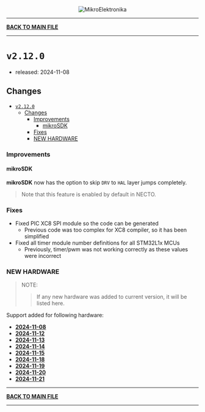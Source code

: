 <p align="center">
  <img src="http://www.mikroe.com/img/designs/beta/logo_small.png?raw=true" alt="MikroElektronika"/>
</p>

---

**[BACK TO MAIN FILE](../../changelog.md)**

---

# `v2.12.0`

+ released: 2024-11-08

## Changes

+ [`v2.12.0`](#v2120)
  + [Changes](#changes)
    + [Improvements](#improvements)
      + [mikroSDK](#mikrosdk)
    + [Fixes](#fixes)
    + [NEW HARDWARE](#new-hardware)

### Improvements

#### mikroSDK

**mikroSDK** now has the option to skip `DRV` to `HAL` layer jumps completely.

> Note that this feature is enabled by default in NECTO.

### Fixes

+ Fixed PIC XC8 SPI module so the code can be generated
  + Previous code was too complex for XC8 compiler, so it has been simplified
+ Fixed all timer module number definitions for all STM32L1x MCUs
  + Previously, timer/pwm was not working correctly as these values were incorrect

### NEW HARDWARE

> NOTE:
>> If any new hardware was added to current version, it will be listed here.

Support added for following hardware:

+ **[2024-11-08](./new_hw/2024-11-08.md)**
+ **[2024-11-12](./new_hw/2024-11-12.md)**
+ **[2024-11-13](./new_hw/2024-11-13.md)**
+ **[2024-11-14](./new_hw/2024-11-14.md)**
+ **[2024-11-15](./new_hw/2024-11-15.md)**
+ **[2024-11-18](./new_hw/2024-11-18.md)**
+ **[2024-11-19](./new_hw/2024-11-19.md)**
+ **[2024-11-20](./new_hw/2024-11-20.md)**
+ **[2024-11-21](./new_hw/2024-11-21.md)**

---

**[BACK TO MAIN FILE](../../changelog.md)**

---
